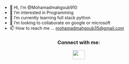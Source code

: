 - 👋 Hi, I’m @Mohamadmahgoub910
- 👀 I’m interested in Programming
- 🌱 I’m currently learning full stack python
- 💞️ I’m looking to collaborate on google or microsoft
- 📫 How to reach me ... mohamadmahgoub35@gmail.com

<h3 align="center">Connect with me:</h3>
<p align="center">
<a href="https://www.linkedin.com/in/mohamad-mahgoub-4081b6141/" target="blank"><img align="center" src="https://cdn.jsdelivr.net/npm/simple-icons@3.0.1/icons/linkedin.svg" alt="" height="30" width="40" /></a></p>
<!---
Mohamadmahgoub910/Mohamadmahgoub910 is a ✨ special ✨ repository because its `README.md` (this file) appears on your GitHub profile.
You can click the Preview link to take a look at your changes.
--->
